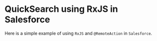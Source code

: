 # QuickSearch using RxJS in Salesforce

Here is a simple example of using `RxJS` and `@RemoteAction` in `Salesforce`.